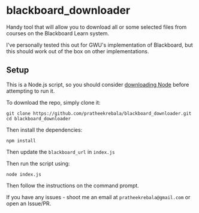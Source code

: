 # blackboard_downloader

Handy tool that will allow you to download all or some selected files from courses on the Blackboard Learn system.

I've personally tested this out for GWU's implementation of Blackboard, but this should work out of the box on other implementations.

## Setup

This is a Node.js script, so you should consider [downloading Node](http://nodejs.org/) before attempting to run it.

To download the repo, simply clone it:

	git clone https://github.com/pratheekrebala/blackboard_downloader.git
	cd blackboard_downloader

Then install the dependencies:

	npm install
  
Then update the `blackboard_url` in `index.js`

Then run the script using:

	node index.js
  
Then follow the instructions on the command prompt.

If you have any issues - shoot me an email at `pratheekrebala@gmail.com` or open an Issue/PR.

